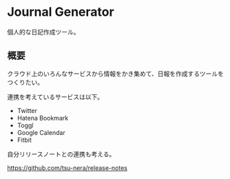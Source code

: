 Journal Generator
===

個人的な日記作成ツール。

## 概要

クラウド上のいろんなサービスから情報をかき集めて、日報を作成するツールをつくりたい。

連携を考えているサービスは以下。

* Twitter
* Hatena Bookmark
* Toggl
* Google Calendar
* Fitbit

自分リリースノートとの連携も考える。

https://github.com/tsu-nera/release-notes
